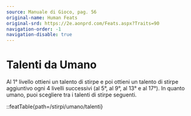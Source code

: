 ```yaml
---
source: Manuale di Gioco, pag. 56
original-name: Human Feats
original-srd: https://2e.aonprd.com/Feats.aspx?Traits=90
navigation-order: -1
navigation-disable: true
---
```


# Talenti da Umano

Al 1° livello ottieni un talento di stirpe e poi ottieni un talento di stirpe
aggiuntivo ogni 4 livelli successivi (al 5°, al 9°, al 13° e al 17°). In quanto
umano, puoi scegliere tra i talenti di stirpe seguenti.

<!-- prettier-ignore -->
::featTable{path=/stirpi/umano/talenti}
